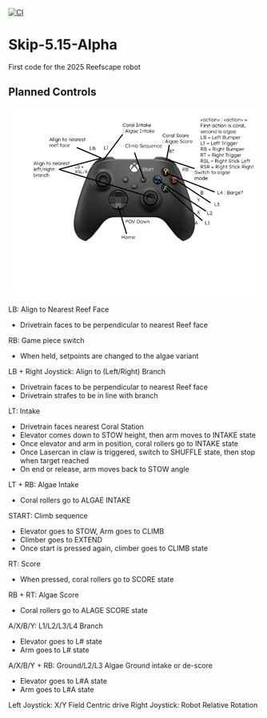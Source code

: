 [![CI](https://github.com/WHS-FRC-3467/Skip-5.15-Alpha/actions/workflows/main.yml/badge.svg)](https://github.com/WHS-FRC-3467/Skip-5.15-Alpha/actions/workflows/main.yml)

# Skip-5.15-Alpha
First code for the 2025 Reefscape robot

## Planned Controls
![controls diagram on an xbox 360 controller](controls.png)

LB: Align to Nearest Reef Face

* Drivetrain faces to be perpendicular to nearest Reef face

RB: Game piece switch

* When held, setpoints are changed to the algae variant

LB + Right Joystick: Align to (Left/Right) Branch 

* Drivetrain faces to be perpendicular to nearest Reef face
* Drivetrain strafes to be in line with branch

LT: Intake

* Drivetrain faces nearest Coral Station
* Elevator comes down to STOW height, then arm moves to INTAKE state
* Once elevator and arm in position, coral rollers go to INTAKE state
* Once Lasercan in claw is triggered, switch to SHUFFLE state, then stop when target reached
* On end or release, arm moves back to STOW angle

LT + RB: Algae Intake

* Coral rollers go to ALGAE INTAKE

START: Climb sequence

* Elevator goes to STOW, Arm goes to CLIMB
* Climber goes to EXTEND
* Once start is pressed again, climber goes to CLIMB state

RT: Score

* When pressed, coral rollers go to SCORE state

RB + RT: Algae Score

* Coral rollers go to ALAGE SCORE state


A/X/B/Y: L1/L2/L3/L4 Branch

* Elevator goes to L# state
* Arm goes to L# state

A/X/B/Y + RB: Ground/L2/L3 Algae Ground intake or de-score

* Elevator goes to L#A state
* Arm goes to L#A state


Left Joystick: X/Y Field Centric drive
Right Joystick: Robot Relative Rotation

